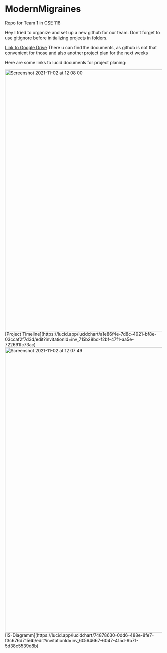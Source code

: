 # ModernMigraines
Repo for Team 1 in CSE 118 

Hey I tried to organize and set up a new github for our team. 
Don't forget to use gitignore before initializing projects in folders.

[Link to Google Drive](https://drive.google.com/drive/folders/1kDFXEJlrAuxTxw-7LLpkFftd87fvjrtN?usp=sharing)
There u can find the documents, as github is not that convenient for those and also another project plan for the next weeks

Here are some links to lucid documents for project planing:

<img width="841" alt="Screenshot 2021-11-02 at 12 08 00" src="https://user-images.githubusercontent.com/60715455/140980874-a1561be4-3e30-46c7-b8b0-b452857012d8.png">
[Project Timeline](https://lucid.app/lucidchart/a1e86f4e-7d8c-4921-bf8e-03ccaf2f7d3d/edit?invitationId=inv_715b28bd-f2bf-47f1-aa5e-722691fc73ac)

<img width="916" alt="Screenshot 2021-11-02 at 12 07 49" src="https://user-images.githubusercontent.com/60715455/140980795-dd644a05-faa3-49f7-a71e-89840810b88d.png">
[IS-Diagramm](https://lucid.app/lucidchart/74878630-0dd6-488e-8fe7-f3c676d7156b/edit?invitationId=inv_60564667-6047-415d-9b71-5d38c5539d8b)

